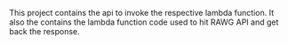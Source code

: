 This project contains the api to invoke the respective lambda function. It also the contains the lambda function code used to hit RAWG API and get back the response.
